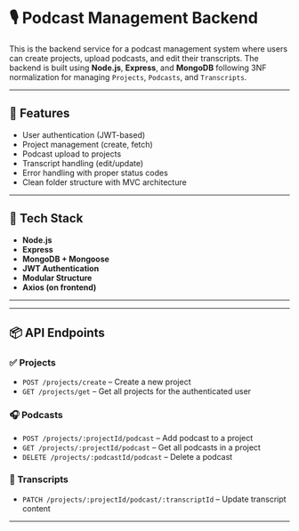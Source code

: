 # 🎙️ Podcast Management Backend

This is the backend service for a podcast management system where users can create projects, upload podcasts, and edit their transcripts. The backend is built using **Node.js**, **Express**, and **MongoDB** following 3NF normalization for managing `Projects`, `Podcasts`, and `Transcripts`.

---

## 🚀 Features

- User authentication (JWT-based)
- Project management (create, fetch)
- Podcast upload  to projects
- Transcript handling (edit/update)
- Error handling with proper status codes
- Clean folder structure with MVC architecture

---

## 🧠 Tech Stack

- **Node.js**
- **Express**
- **MongoDB + Mongoose**
- **JWT Authentication**
- **Modular Structure**
- **Axios (on frontend)**

---

---

## 📦 API Endpoints

### ✅ Projects

- `POST /projects/create` – Create a new project  
- `GET /projects/get` – Get all projects for the authenticated user  

### 🎧 Podcasts

- `POST /projects/:projectId/podcast` – Add podcast to a project  
- `GET /projects/:projectId/podcast` – Get all podcasts in a project  
- `DELETE /projects/:podcastId/podcast` – Delete a podcast  

### 📝 Transcripts

- `PATCH /projects/:projectId/podcast/:transcriptId` – Update transcript content

---


